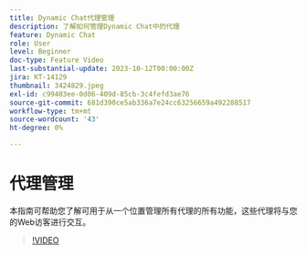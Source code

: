 ```yaml
---
title: Dynamic Chat代理管理
description: 了解如何管理Dynamic Chat中的代理
feature: Dynamic Chat
role: User
level: Beginner
doc-type: Feature Video
last-substantial-update: 2023-10-12T00:00:00Z
jira: KT-14129
thumbnail: 3424829.jpeg
exl-id: c99403ee-0d06-409d-85cb-3c4fefd3ae76
source-git-commit: 681d390ce5ab336a7e24cc63256659a492288517
workflow-type: tm+mt
source-wordcount: '43'
ht-degree: 0%

---
```


# 代理管理

本指南可帮助您了解可用于从一个位置管理所有代理的所有功能，这些代理将与您的Web访客进行交互。


>[!VIDEO](https://video.tv.adobe.com/v/3447243/?learn=on&captions=chi_hans)

